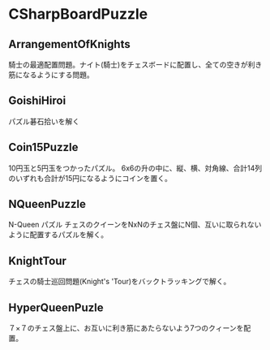 # CSharpBoardPuzzle

## ArrangementOfKnights

騎士の最適配置問題。ナイト(騎士)をチェスボードに配置し、全ての空きが利き筋になるようにする問題。

## GoishiHiroi

パズル碁石拾いを解く


## Coin15Puzzle

10円玉と5円玉をつかったパズル。
6x6の升の中に、縦、横、対角線、合計14列のいずれも合計が15円になるようにコインを置く。


## NQueenPuzzle

N-Queen パズル
チェスのクイーンをNxNのチェス盤にN個、互いに取られないように配置するパズルを解く。

## KnightTour

チェスの騎士巡回問題(Knight's 'Tour)をバックトラッキングで解く。

## HyperQueenPuzle

７×７のチェス盤上に、お互いに利き筋にあたらないよう7つのクィーンを配置。